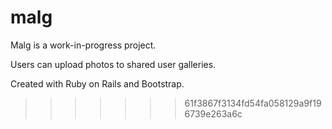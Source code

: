 # malg

Malg is a work-in-progress project. 

Users can upload photos to shared user galleries.

Created with Ruby on Rails and Bootstrap.

>>>>>>> 61f3867f3134fd54fa058129a9f196739e263a6c
